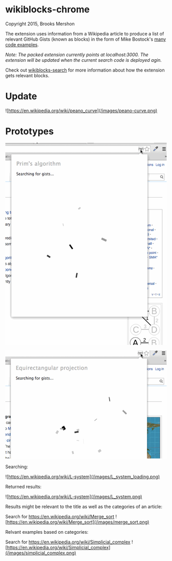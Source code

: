 wikiblocks-chrome
=================

Copyright 2015, Brooks Mershon

The extension uses information from a Wikipedia article to produce a list of relevant GitHub Gists (known as blocks) in the form of Mike Bostock's [many code examples](http://bl.ocks.org).

*Note: The packed extension currently points at localhost:3000. The extension will be updated when the current search code is deployed agin.*

Check out [wikiblocks-search](https://github.com/bmershon/wikiblocks-search) for more information about how the extension gets relevant blocks.


# Update

![https://en.wikipedia.org/wiki/peano_curve](/images/peano-curve.png)

# Prototypes

![Rrim's algorithm recording](/images/prim_algorithm_recording.gif)

![Map projections recording](/images/map_projections_recording.gif)


Searching:

![https://en.wikipedia.org/wiki/L-system](/images/L_system_loading.png)

Returned results:

![https://en.wikipedia.org/wiki/L-system](/images/L_system.png)

Results might be relevant to the title as well as the categories of an article:

Search for https://en.wikipedia.org/wiki/Merge_sort
![https://en.wikipedia.org/wiki/Merge_sort](/images/merge_sort.png)

Relvant examples based on categories:

Search for https://en.wikipedia.org/wiki/Simplicial_complex
![https://en.wikipedia.org/wiki/Simplicial_complex](/images/simplicial_complex.png)

